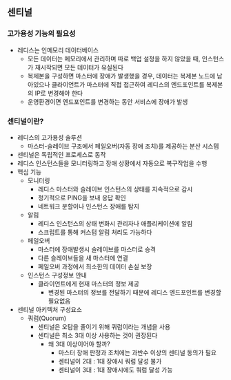 ## 센티널

### 고가용성 기능의 필요성
+ 레디스는 인메모리 데이터베이스
    - 모든 데이터는 메모리에서 관리하며 따로 백업 설정을 하지 않았을 때, 인스턴스가 재시작되면 모든 데이터가 유실된다
    - 복제본을 구성하면 마스터에 장애가 발생했을 경우, 데이터는 복제본 노드에 남아있으나 클라이언트가 마스터에 직접 접근하여 레디스의 엔드포인트를 복제본의 IP로 변경해야 한다
    - 운영환경이면 엔드포인트를 변경하는 동안 서비스에 장애가 발생

### 센티널이란?
+ 레디스의 고가용성 솔루션
    - 마스터-슬레이브 구조에서 페일오버(자동 장애 조치)를 제공하는 분산 시스템
+ 센티널은 독립적인 프로세스로 동작
+ 레디스 인스턴스들을 모니터링하고 장애 상황에서 자동으로 복구작업을 수행
+ 핵심 기능
    - 모니터링
        + 레디스 마스터와 슬레이브 인스턴스의 상태를 지속적으로 감시
        + 정기적으로 PING을 보내 응답 확인
        + 네트워크 분할이나 인스턴스 장애를 탐지
    - 알림
        + 레디스 인스턴스의 상태 변화시 관리자나 애플리케이션에 알림
        + 스크립트를 통해 커스텀 알림 처리도 가능하다
    - 페일오버
        + 마스터에 장애발생시 슬레이브를 마스터로 승격
        + 다른 슬레이브들을 새 마스터에 연결
        + 페일오버 과정에서 최소한의 데이터 손실 보장
    - 인스턴스 구성정보 안내
        + 클라이언트에게 현재 마스터의 정보 제공
            - 변경된 마스터의 정보를 전달하기 때문에 레디스 엔드포인트를 변경할 필요없음
+ 센티널 아키텍처 구성요소
    - 쿼럼(Quorum)
        + 센티널은 오탐을 줄이기 위해 쿼럼이라는 개념을 사용
        + 센티널은 최소 3대 이상 사용하는 것이 권장된다
            - 왜 3대 이상이어야 할까?
                + 마스터 장애 판정과 조치에는 과반수 이상의 센티널 동의가 필요
                + 센티널이 2대 : 1대 장애시 쿼럼 달성 불가
                + 센티널이 3대 : 1대 장애시에도 쿼럼 달성 가능